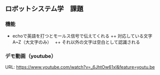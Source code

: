 ## ロボットシステム学　課題

### 機能
+ echoで英語を打つとモールス信号で伝えてくれる
++ 対応している文字　A~Z（大文字のみ）　
++ それ以外の文字は空白として認識される

### デモ動画（youtube）
URL: https://www.youtube.com/watch?v=_6JhtOw61xI&feature=youtu.be
